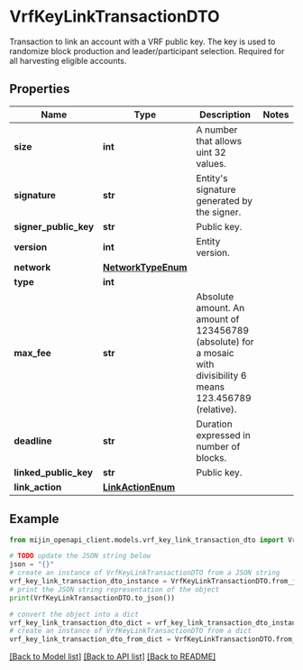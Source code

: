 # VrfKeyLinkTransactionDTO

Transaction to link an account with a VRF public key. The key is used to randomize block production and leader/participant selection. Required for all harvesting eligible accounts. 

## Properties

Name | Type | Description | Notes
------------ | ------------- | ------------- | -------------
**size** | **int** | A number that allows uint 32 values. | 
**signature** | **str** | Entity&#39;s signature generated by the signer. | 
**signer_public_key** | **str** | Public key. | 
**version** | **int** | Entity version. | 
**network** | [**NetworkTypeEnum**](NetworkTypeEnum.md) |  | 
**type** | **int** |  | 
**max_fee** | **str** | Absolute amount. An amount of 123456789 (absolute) for a mosaic with divisibility 6 means 123.456789 (relative). | 
**deadline** | **str** | Duration expressed in number of blocks. | 
**linked_public_key** | **str** | Public key. | 
**link_action** | [**LinkActionEnum**](LinkActionEnum.md) |  | 

## Example

```python
from mijin_openapi_client.models.vrf_key_link_transaction_dto import VrfKeyLinkTransactionDTO

# TODO update the JSON string below
json = "{}"
# create an instance of VrfKeyLinkTransactionDTO from a JSON string
vrf_key_link_transaction_dto_instance = VrfKeyLinkTransactionDTO.from_json(json)
# print the JSON string representation of the object
print(VrfKeyLinkTransactionDTO.to_json())

# convert the object into a dict
vrf_key_link_transaction_dto_dict = vrf_key_link_transaction_dto_instance.to_dict()
# create an instance of VrfKeyLinkTransactionDTO from a dict
vrf_key_link_transaction_dto_from_dict = VrfKeyLinkTransactionDTO.from_dict(vrf_key_link_transaction_dto_dict)
```
[[Back to Model list]](../README.md#documentation-for-models) [[Back to API list]](../README.md#documentation-for-api-endpoints) [[Back to README]](../README.md)


